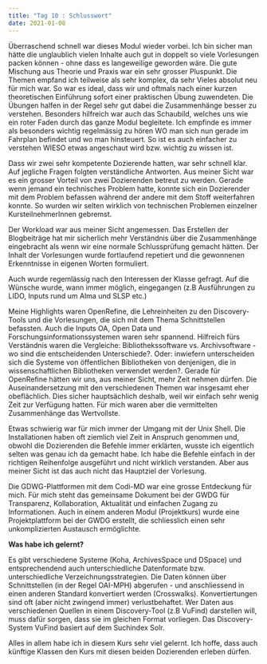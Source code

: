```yaml
---
title: "Tag 10 : Schlusswort"
date: 2021-01-08
---
```


Überraschend schnell war dieses Modul wieder vorbei. Ich bin sicher man hätte die unglaublich vielen Inhalte auch gut in doppelt so viele Vorlesungen packen können - ohne dass es langeweilige geworden wäre. Die gute Mischung aus Theorie und Praxis war ein sehr grosser Pluspunkt. Die Themen empfand ich teilweise als sehr komplex, da sehr Vieles absolut neu für mich war. So war es ideal, dass wir und oftmals nach einer kurzen theoretischen Einführung sofort einer praktischen Übung zuwendeten. Die Übungen halfen in der Regel sehr gut dabei die Zusammenhänge besser zu verstehen.
Besonders hilfreich war auch das Schaubild, welches uns wie ein roter Faden durch das ganze Modul begleitete. Ich empfinde es immer als besonders wichtig regelmässig zu hören WO man sich nun gerade im Fahrplan befindet und wo man hinsteuert. So ist es auch einfacher zu verstehen WIESO etwas angeschaut wird bzw. wichtig zu wissen ist. 

Dass wir zwei sehr kompetente Dozierende hatten, war sehr schnell klar. Auf jegliche Fragen folgten verständliche Antworten. Aus meiner Sicht war es ein grosser Vorteil von zwei Dozierenden betreut zu werden. Gerade wenn jemand ein technisches Problem hatte, konnte sich ein Dozierender mit dem Problem befassen während der andere mit dem Stoff weiterfahren konnte. So wurden wir selten wirklich von technischen Problemen einzelner KursteilnehmerInnen gebremst.

Der Workload war aus meiner Sicht angemessen. Das Erstellen der Blogbeiträge hat mir sicherlich mehr Verständnis über die Zusammenhänge eingebracht als wenn wir eine normale Schlussprüfung gemacht hätten. Der Inhalt der Vorlesungen wurde fortlaufend repetiert und die gewonnenen Erkenntnisse in eigenen Worten formuliert.

Auch wurde regemlässig nach den Interessen der Klasse gefragt. Auf die Wünsche wurde, wann immer möglich, eingegangen (z.B Ausführungen zu LIDO, Inputs rund um Alma und SLSP etc.)

Meine Highlights waren OpenRefine, die Lehreinheiten zu den Discovery-Tools und die Vorlesungen, die sich mit dem Thema Schnittstellen befassten. Auch die Inputs OA, Open Data und Forschungsinformationssystemen waren sehr spannend. Hilfreich fürs Verständnis waren die Vergleiche: Bibliothekssoftware vs. Archivsoftware - wo sind die entscheidenden Unterschiede?. Oder: inwiefern unterscheiden sich die Systeme von öffentlichen Bibliotheken von denjenigen, die in wissenschaftlichen Bibliotheken verwendet werden?.
Gerade für OpenRefine hätten wir uns, aus meiner Sicht, mehr Zeit nehmen dürfen. Die Auseinandersetzung mit den verschiedenen Themen war insgesamt eher obeflächlich. Dies sicher hauptsächlich deshalb, weil wir einfach sehr wenig Zeit zur Verfügung hatten. Für mich waren aber die vermittelten Zusammenhänge das Wertvollste. 

Etwas schwierig war für mich immer der Umgang mit der Unix Shell. Die Installationen haben oft ziemlich viel Zeit in Anspruch genommen und, obwohl die Dozierenden die Befehle immer erklärten, wusste ich eigentlich selten was genau ich da gemacht habe. Ich habe die Befehle einfach in der richtigen Reihenfolge ausgeführt und nicht wirklich verstanden. Aber aus meiner Sicht ist das auch nicht das Hauptziel der Vorlesung. 

Die GDWG-Plattformen mit dem Codi-MD war eine grosse Entdeckung für mich. Für mich steht das gemeinsame Dokument bei der GWDG für Transparenz, Kollaboration, Aktualität und einfachen Zugang zu Informationen. Auch in einem anderen Modul (Projektkurs) wurde eine Projektplattform bei der GWDG erstellt, die schliesslich einen sehr unkomplizierten Austausch ermöglichte. 

**Was habe ich gelernt?**

Es gibt verschiedene Systeme (Koha, ArchivesSpace und DSpace) und entsprechendend auch unterschiedliche Datenformate bzw. unterschiedliche Verzeichnungsstrategien. Die Daten können über Schnittstellen (in der Regel OAI-MPH) abgerufen - und anschliessend in einen anderen Standard konvertiert werden (Crosswalks). Konvertiertungen sind oft (aber nicht zwingend immer) verlustbehaftet. Wer Daten aus verschiedenen Quellen in einem Discovery-Tool (z.B VuFind) darstellen will, muss dafür sorgen, dass sie im gleichen Format vorliegen. Das Discovery-System VuFind basiert auf dem Suchindex Solr.

Alles in allem habe ich in diesem Kurs sehr viel gelernt. Ich hoffe, dass auch künftige Klassen den Kurs mit diesen beiden Dozierenden erleben dürfen.


